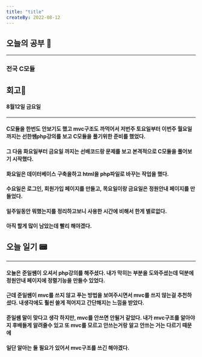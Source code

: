```yaml
---
title: "title"
createBy: 2022-08-12
---
```

## 오늘의 공부 🎉
---
### 전국 C모듈

## 회고🎇
#### 8월12일 금요일
---
#### C모듈을 한번도 안보기도 했고 mvc구조도 까먹어서 저번주 토요일부터 이번주 월요일까지는 선한쌤php강의를 보고 C모듈을 풀기위한 준비를 했었다.
#### 그 다음 화요일부터 금요일 까지는 선배코드랑 문제를 보고 본격적으로 C모듈을 풀어보기 시작했다.
#### 화요일은 데이터베이스 구축을하고 html을 php파일로 바꾸는 작업을 했다.
#### 수요일은 로그인, 회원가입 페이지를 만들고, 목요일이랑 금요일은 정원안내 페이지를 만들었다.
#### 일주일동안 뭐했는지를 정리하고보니 사용한 시간에 비해서 한게 별로없다.
#### 아직 할게 많이 남았는데 빨리 해야겠다.

## 오늘 일기 📟
---
#### 오늘은 준일쌤이 오셔서 php강의를 해주셨다. 내가 막히는 부분을 도와주셨는데 덕분에 정원안내 페이지에 정렬기능을 만들수 있었다.
#### 근데 준일쌤이 mvc를 쓰지 않고 푸는 방법을 보여주시면서 mvc를 쓰지 않는걸 추천하셨다. 내생각에도 훨씬 쓸게 적어지고 간단해지는 느낌을 받았다. 
#### 준일쌤 말이 맞다고 생각 하지만, mvc를 안쓰면 안될거 같았다. 내가 mvc구조를 알아야지 후배들게 알려줄수 있고 또 mvc를 모르고 안쓰는거랑 알고 안쓰는 거는 다르기 때문에
#### 일단 알아는 둘 필요가 있어서 mvc구조를 쓰긴 해야겠다.